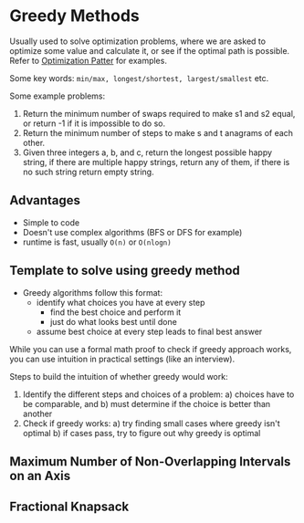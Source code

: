 # Greedy Methods

Usually used to solve optimization problems, where we are asked to optimize some value and calculate it, or see if the optimal path is possible. Refer to [Optimization Patter](./Patterns/optimization.md) for examples.

Some key words: `min/max, longest/shortest, largest/smallest` etc.

Some example problems:
1. Return the minimum number of swaps required to make s1 and s2 equal, or return -1 if it is impossible to do so.
2. Return the minimum number of steps to make s and t anagrams of each other.
3. Given three integers a, b, and c, return the longest possible happy string, if there are multiple happy strings, return any of them, if there is no such string return empty string.

## Advantages
- Simple to code
- Doesn't use complex algorithms (BFS or DFS for example)
- runtime is fast, usually `O(n)` or `O(nlogn)`

## Template to solve using greedy method

- Greedy algorithms follow this format:
  - identify what choices you have at every step
    - find the best choice and perform it
    - just do what looks best until done
  - assume best choice at every step leads to final best answer

While you can use a formal math proof to check if greedy approach works, you can use intuition in practical settings (like an interview).

Steps to build the intuition of whether greedy would work:

1. Identify the different steps and choices of a problem: a) choices have to be comparable, and b) must determine if the choice is better than another
2. Check if greedy works: a) try finding small cases where greedy isn't optimal b) if cases pass, try to figure out why greedy is optimal 

## Maximum Number of Non-Overlapping Intervals on an Axis

## Fractional Knapsack
